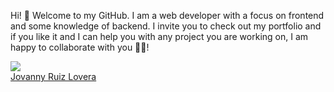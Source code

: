 Hi! 👋 Welcome to my GitHub. I am a web developer with a focus on frontend and some knowledge of backend. I invite you to check out my portfolio and if you like it and I can help you with any project you are working on, I am happy to collaborate with you 🚀🚀!

<!--Link banner image-->
<img src="https://th.bing.com/th/id/OIG.vMglKvKIubUv0SqONnuB?pid=ImgGn">

<!--Link linkedin-->
<div class="badge-base LI-profile-badge" data-locale="es_ES" data-size="medium" data-theme="light" data-type="VERTICAL" data-vanity="jovannyruizlovera" data-version="v1"><a class="badge-base__link LI-simple-link" href="https://co.linkedin.com/in/jovannyruizlovera?trk=profile-badge">Jovanny Ruiz Lovera</a></div>
